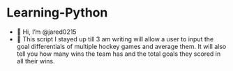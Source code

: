 # Learning-Python
- 👋 Hi, I’m @jared0215
- 👀 This script I stayed up till 3 am writing will allow a user to input the goal differentials of multiple hockey games and average them. It will also tell you how many wins the team has and the total goals they scored in all their wins.
